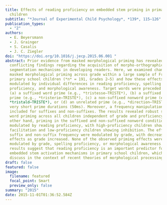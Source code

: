 ```yaml
---
title: Effects of reading proficiency on embedded stem priming in primary school
  children
subtitle: "*Journal of Experimental Child Psychology*, *139*, 115–126"
publication_types:
  - "2"
authors:
  - E. Beyersmann
  - J. Grainger
  - S. Casalis
  - J. C. Ziegler
doi: "https://doi.org/10.1016/j.jecp.2015.06.001 "
abstract: Prior evidence from masked morphological priming has revealed
  conflicting findings regarding the acquisition of morpho-orthographic
  segmentation mechanisms in developing readers. Here, we examined changes in
  masked morphological priming across grade within a large sample of French
  primary school children (*n* = 191, Grades 2–5) and how these effects are
  modulated by individual differences in reading proficiency, spelling
  proficiency, and morphological awareness. Target words were preceded by either
  (a) a suffixed word prime (e.g., *tristesse–TRISTE*), (b) a suffixed nonword
  prime (e.g., *tristerie–TRISTE*), (c) a non-suffixed nonword prime (e.g.,
  *tristald–TRISTE*), or (d) an unrelated prime (e.g., *direction–TRISTE*) using
  very short prime durations (50ms). Moreover, a frequency manipulation was
  included for suffixes and non-suffixes. The results revealed robust suffixed
  word priming across all children independent of grade and proficiency. On the
  other hand, priming in the suffixed and non-suffixed nonword conditions was
  modulated by reading proficiency, with high-proficiency children showing
  facilitation and low-proficiency children showing inhibition. The effects of
  suffix and non-suffix frequency were modulated by grade, with decreasing
  effects as grade increased. None of the observed priming effects were
  modulated by grade, spelling proficiency, or morphological awareness. The
  results suggest that reading proficiency is an important predictor for
  embedded stem activation mechanisms in primary school children, which we
  discuss in the context of recent theories of morphological processing.
draft: false
featured: false
image:
  filename: featured
  focal_point: Smart
  preview_only: false
summary: "2015"
date: 2015-11-01T01:36:52.584Z
---
```

